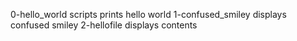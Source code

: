 0-hello_world scripts prints hello world
1-confused_smiley displays confused smiley
2-hellofile displays contents
